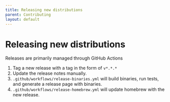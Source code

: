 ```yaml
---
title: Releasing new distributions
parent: Contributing
layout: default
---
```


# Releasing new distributions

Releases are primarily managed through GitHub Actions

1. Tag a new release with a tag in the form of `v*.*.*`
1. Update the release notes manually.
1. `.github/workflows/release-binaries.yml` will build binaries, run tests, and generate a release page with binaries.
1. `.github/workflows/release-homebrew.yml` will update homebrew with the new release.

